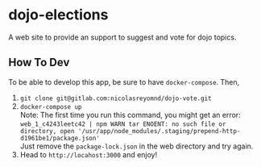 # dojo-elections

A web site to provide an support to suggest and vote for dojo topics.


## How To Dev
To be able to develop this app, be sure to have `docker-compose`. Then,
  1. `git clone git@gitlab.com:nicolasreyomnd/dojo-vote.git`
  2. `docker-compose up`  
     Note: The first time you run this command, you might get an error:  
     `web_1_c4243leetc42 | npm WARN tar ENOENT: no such file or directory, open '/usr/app/node_modules/.staging/prepend-http-d1961be1/package.json'`  
     Just remove the `package-lock.json` in the web directory and try again.
  3. Head to `http://locahost:3000` and enjoy!